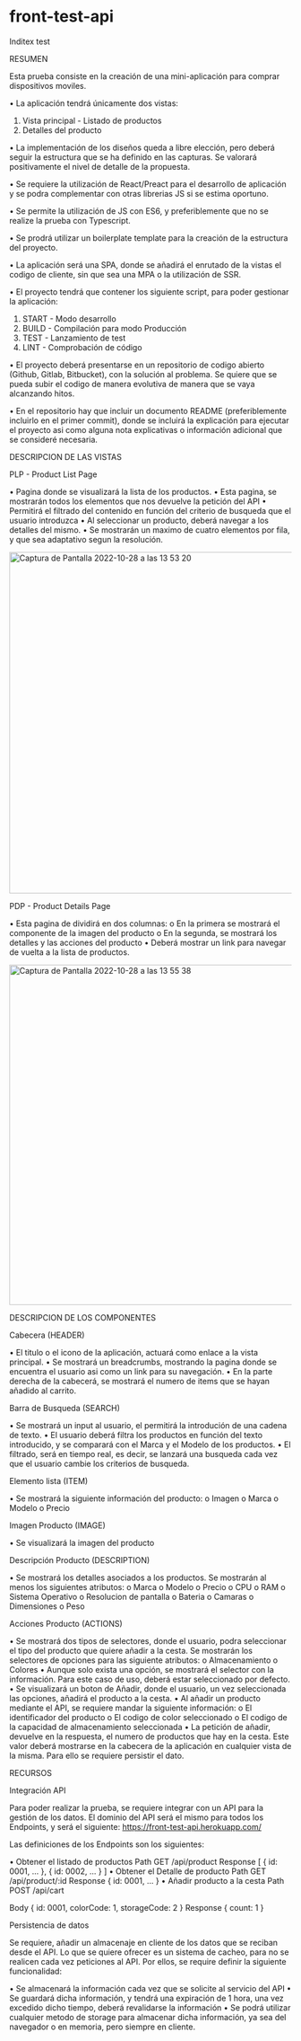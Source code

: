 # front-test-api
Inditex test


RESUMEN

Esta prueba consiste en la creación de una mini-aplicación para comprar dispositivos moviles.

• La aplicación tendrá únicamente dos vistas:
  1. Vista principal - Listado de productos
  2. Detalles del producto
  
• La implementación de los diseños queda a libre elección, pero deberá seguir la
estructura que se ha definido en las capturas. Se valorará positivamente el nivel de
detalle de la propuesta.

• Se requiere la utilización de React/Preact para el desarrollo de aplicación y se podra
complementar con otras librerias JS si se estima oportuno.

• Se permite la utilización de JS con ES6, y preferiblemente que no se realize la prueba
con Typescript.

• Se prodrá utilizar un boilerplate template para la creación de la estructura del proyecto.

• La aplicación será una SPA, donde se añadirá el enrutado de la vistas el codigo de
cliente, sin que sea una MPA o la utilización de SSR.

• El proyecto tendrá que contener los siguiente script, para poder gestionar la aplicación:
1. START - Modo desarrollo
2. BUILD - Compilación para modo Producción
3. TEST - Lanzamiento de test
4. LINT - Comprobación de código

• El proyecto deberá presentarse en un repositorio de codigo abierto (Github, Gitlab,
Bitbucket), con la solución al problema. Se quiere que se pueda subir el codigo de
manera evolutiva de manera que se vaya alcanzando hitos.

• En el repositorio hay que incluir un documento README (preferiblemente incluirlo en el
primer commit), donde se incluirá la explicación para ejecutar el proyecto asi como
alguna nota explicativas o información adicional que se consideré necesaria.

DESCRIPCION DE LAS VISTAS

PLP - Product List Page

• Pagina donde se visualizará la lista de los productos.
• Esta pagina, se mostrarán todos los elementos que nos devuelve la petición del API
• Permitirá el filtrado del contenido en función del criterio de busqueda que el usuario
introduzca
• Al seleccionar un producto, deberá navegar a los detalles del mismo.
• Se mostrarán un maximo de cuatro elementos por fila, y que sea adaptativo segun la
resolución.

<img width="608" alt="Captura de Pantalla 2022-10-28 a las 13 53 20" src="https://user-images.githubusercontent.com/81261121/198581041-81b93f53-1815-4bd9-a5bb-f9233fab43c0.png">


PDP - Product Details Page

• Esta pagina de dividirá en dos columnas:
o En la primera se mostrará el componente de la imagen del producto
o En la segunda, se mostrará los detalles y las acciones del producto
• Deberá mostrar un link para navegar de vuelta a la lista de productos.

<img width="606" alt="Captura de Pantalla 2022-10-28 a las 13 55 38" src="https://user-images.githubusercontent.com/81261121/198581599-610eb52e-019b-4338-a68f-ddf6ce576c73.png">


DESCRIPCION DE LOS COMPONENTES

Cabecera (HEADER)

• El titulo o el icono de la aplicación, actuará como enlace a la vista principal.
• Se mostrará un breadcrumbs, mostrando la pagina donde se encuentra el usuario asi
como un link para su navegación.
• En la parte derecha de la cabecerá, se mostrará el numero de items que se hayan
añadido al carrito.

Barra de Busqueda (SEARCH)

• Se mostrará un input al usuario, el permitirá la introdución de una cadena de texto.
• El usuario deberá filtra los productos en función del texto introducido, y se comparará
con el Marca y el Modelo de los productos.
• El filtrado, será en tiempo real, es decir, se lanzará una busqueda cada vez que el
usuario cambie los criterios de busqueda.

Elemento lista (ITEM)

• Se mostrará la siguiente información del producto:
o Imagen
o Marca
o Modelo
o Precio

Imagen Producto (IMAGE)

• Se visualizará la imagen del producto

Descripción Producto (DESCRIPTION)

• Se mostrará los detalles asociados a los productos. Se mostrarán al menos los siguientes
atributos:
o Marca
o Modelo
o Precio
o CPU
o RAM
o Sistema Operativo
o Resolucion de pantalla
o Bateria
o Camaras
o Dimensiones
o Peso

Acciones Producto (ACTIONS)

• Se mostrará dos tipos de selectores, donde el usuario, podra seleccionar el tipo del
producto que quiere añadir a la cesta. Se mostrarán los selectores de opciones para las
siguiente atributos:
o Almacenamiento
o Colores
• Aunque solo exista una opción, se mostrará el selector con la información. Para este
caso de uso, deberá estar seleccionado por defecto.
• Se visualizará un boton de Añadir, donde el usuario, un vez seleccionada las opciones,
añadirá el producto a la cesta.
• Al añadir un producto mediante el API, se requiere mandar la siguiente información:
o El identificador del producto
o El codigo de color seleccionado
o El codigo de la capacidad de almacenamiento seleccionada
• La petición de añadir, devuelve en la respuesta, el numero de productos que hay en la
cesta. Este valor deberá mostrarse en la cabecera de la aplicación en cualquier vista
de la misma. Para ello se requiere persistir el dato.

RECURSOS

Integración API

Para poder realizar la prueba, se requiere integrar con un API para la gestión de los datos.
El dominio del API será el mismo para todos los Endpoints, y será el siguiente:
https://front-test-api.herokuapp.com/

Las definiciones de los Endpoints son los siguientes:

• Obtener el listado de productos
Path
GET /api/product
Response
[
{
id: 0001,
...
},
{
id: 0002,
...
}
]
• Obtener el Detalle de producto
Path
GET /api/product/:id
Response
{
id: 0001,
...
}
• Añadir producto a la cesta
Path
POST /api/cart

Body
{
id: 0001,
colorCode: 1,
storageCode: 2
}
Response
{
count: 1
}


Persistencia de datos

Se requiere, añadir un almacenaje en cliente de los datos que se reciban desde el API. Lo que
se quiere ofrecer es un sistema de cacheo, para no se realicen cada vez peticiones al API. Por
ellos, se require definir la siguiente funcionalidad:

• Se almacenará la información cada vez que se solicite al servicio del API
• Se guardará dicha información, y tendrá una expiración de 1 hora, una vez excedido
dicho tiempo, deberá revalidarse la información
• Se podrá utilizar cualquier metodo de storage para almacenar dicha información, ya
sea del navegador o en memoria, pero siempre en cliente.
